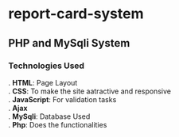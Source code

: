 # report-card-system
## PHP and MySqli System
### Technologies Used
. <b>HTML</b>: Page Layout<br>
. <b>CSS</b>: To make the site aatractive and responsive<br>
. <b>JavaScript</b>: For validation tasks<br>
. <b>Ajax</b><br>
. <b>MySqli</b>: Database Used<br>
. <b>Php</b>: Does the functionalities
